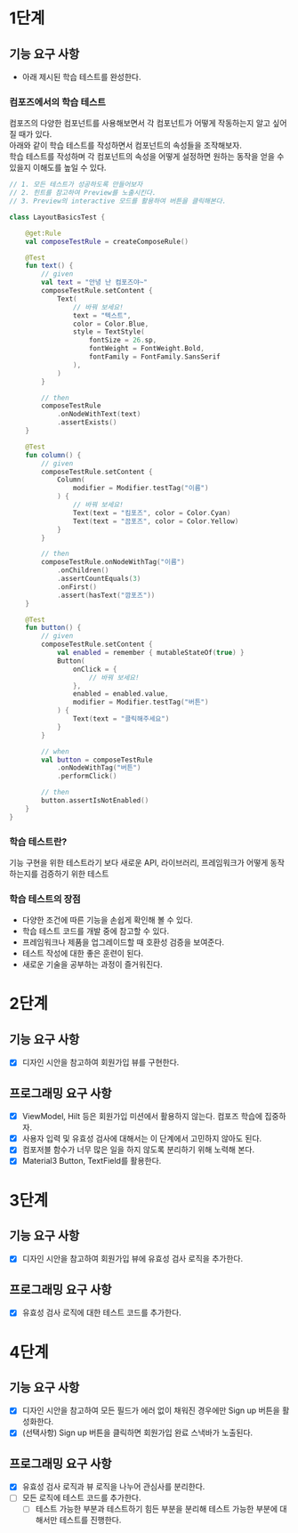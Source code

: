 # 1단계

## 기능 요구 사항
- 아래 제시된 학습 테스트를 완성한다.

### 컴포즈에서의 학습 테스트
컴포즈의 다양한 컴포넌트를 사용해보면서 각 컴포넌트가 어떻게 작동하는지 알고 싶어질 때가 있다.   
아래와 같이 학습 테스트를 작성하면서 컴포넌트의 속성들을 조작해보자.  
학습 테스트를 작성하며 각 컴포넌트의 속성을 어떻게 설정하면 원하는 동작을 얻을 수 있을지 이해도를 높일 수 있다.

```kotlin
// 1. 모든 테스트가 성공하도록 만들어보자
// 2. 힌트를 참고하여 Preview를 노출시킨다.
// 3. Preview의 interactive 모드를 활용하여 버튼을 클릭해본다.

class LayoutBasicsTest {

    @get:Rule
    val composeTestRule = createComposeRule()

    @Test
    fun text() {
        // given
        val text = "안녕 난 컴포즈야~"
        composeTestRule.setContent {
            Text(
                // 바꿔 보세요!
                text = "텍스트",
                color = Color.Blue,
                style = TextStyle(
                    fontSize = 26.sp,
                    fontWeight = FontWeight.Bold,
                    fontFamily = FontFamily.SansSerif
                ),
            )
        }

        // then
        composeTestRule
            .onNodeWithText(text)
            .assertExists()
    }

    @Test
    fun column() {
        // given
        composeTestRule.setContent {
            Column(
                modifier = Modifier.testTag("이름")
            ) {
                // 바꿔 보세요!
                Text(text = "킴포즈", color = Color.Cyan)
                Text(text = "끔포즈", color = Color.Yellow)
            }
        }

        // then
        composeTestRule.onNodeWithTag("이름")
            .onChildren()
            .assertCountEquals(3)
            .onFirst()
            .assert(hasText("깜포즈"))
    }

    @Test
    fun button() {
        // given
        composeTestRule.setContent {
            val enabled = remember { mutableStateOf(true) }
            Button(
                onClick = {
                    // 바꿔 보세요!
                },
                enabled = enabled.value,
                modifier = Modifier.testTag("버튼")
            ) {
                Text(text = "클릭해주세요")
            }
        }

        // when
        val button = composeTestRule
            .onNodeWithTag("버튼")
            .performClick()

        // then
        button.assertIsNotEnabled()
    }
}
```

### 학습 테스트란?
기능 구현을 위한 테스트라기 보다 새로운 API, 라이브러리, 프레임워크가 어떻게 동작하는지를 검증하기 위한 테스트

### 학습 테스트의 장점
* 다양한 조건에 따른 기능을 손쉽게 확인해 볼 수 있다.
* 학습 테스트 코드를 개발 중에 참고할 수 있다.
* 프레임워크나 제품을 업그레이드할 때 호환성 검증을 보여준다.
* 테스트 작성에 대한 좋은 훈련이 된다.
* 새로운 기술을 공부하는 과정이 즐거워진다.

# 2단계

## 기능 요구 사항
- [x] 디자인 시안을 참고하여 회원가입 뷰를 구현한다.

## 프로그래밍 요구 사항
* [x] ViewModel, Hilt 등은 회원가입 미션에서 활용하지 않는다. 컴포즈 학습에 집중하자.
* [x] 사용자 입력 및 유효성 검사에 대해서는 이 단계에서 고민하지 않아도 된다.
* [x] 컴포저블 함수가 너무 많은 일을 하지 않도록 분리하기 위해 노력해 본다.
* [x] Material3 Button, TextField를 활용한다.

# 3단계

## 기능 요구 사항
- [x] 디자인 시안을 참고하여 회원가입 뷰에 유효성 검사 로직을 추가한다.

## 프로그래밍 요구 사항
- [x] 유효성 검사 로직에 대한 테스트 코드를 추가한다.

# 4단계

## 기능 요구 사항
- [x] 디자인 시안을 참고하여 모든 필드가 에러 없이 채워진 경우에만 Sign up 버튼을 활성화한다.
- [x] (선택사항) Sign up 버튼을 클릭하면 회원가입 완료 스낵바가 노출된다.

## 프로그래밍 요구 사항
- [x] 유효성 검사 로직과 뷰 로직을 나누어 관심사를 분리한다.
- [ ] 모든 로직에 테스트 코드를 추가한다.
  - [ ] 테스트 가능한 부분과 테스트하기 힘든 부분을 분리해 테스트 가능한 부분에 대해서만 테스트를 진행한다.
